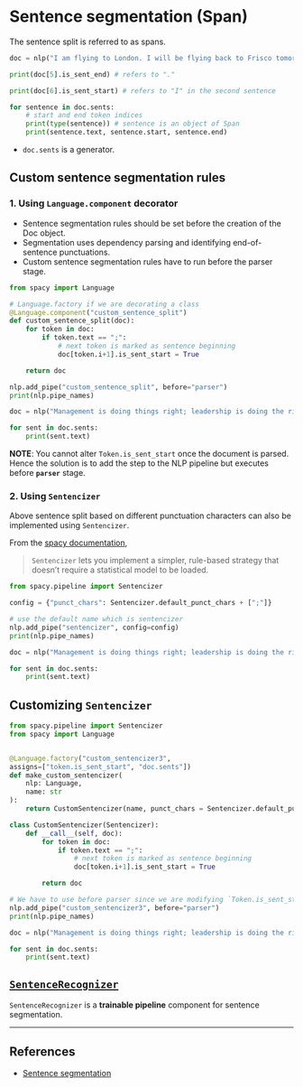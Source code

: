 # Sentence segmentation (Span)

The sentence split is referred to as spans.

```Python
doc = nlp("I am flying to London. I will be flying back to Frisco tomorrow.")

print(doc[5].is_sent_end) # refers to "."

print(doc[6].is_sent_start) # refers to "I" in the second sentence

for sentence in doc.sents:
    # start and end token indices
    print(type(sentence)) # sentence is an object of Span
    print(sentence.text, sentence.start, sentence.end)
```

- `doc.sents` is a generator.

## Custom sentence segmentation rules

### 1. Using `Language.component` decorator

- Sentence segmentation rules should be set before the creation of the Doc object.
- Segmentation uses dependency parsing and identifying end-of-sentence punctuations.
- Custom sentence segmentation rules have to run before the parser stage.

```Python
from spacy import Language

# Language.factory if we are decorating a class
@Language.component("custom_sentence_split")
def custom_sentence_split(doc):
    for token in doc:
        if token.text == ";":
            # next token is marked as sentence beginning
            doc[token.i+1].is_sent_start = True

    return doc

nlp.add_pipe("custom_sentence_split", before="parser")
print(nlp.pipe_names)

doc = nlp("Management is doing things right; leadership is doing the right things. -Peter Drucker")

for sent in doc.sents:
    print(sent.text)
```

**NOTE**: You cannot alter `Token.is_sent_start` once the document is parsed. Hence the solution is to add the step to the NLP pipeline but executes before **`parser`** stage.

### 2. Using `Sentencizer`

Above sentence split based on different punctuation characters can also be implemented using `Sentencizer`.

From the [spacy documentation](https://spacy.io/api/sentencizer),

> `Sentencizer` lets you implement a simpler, rule-based strategy that doesn’t require a statistical model to be loaded.

```Python
from spacy.pipeline import Sentencizer

config = {"punct_chars": Sentencizer.default_punct_chars + [";"]}

# use the default name which is sentencizer
nlp.add_pipe("sentencizer", config=config)
print(nlp.pipe_names)

doc = nlp("Management is doing things right; leadership is doing the right things. -Peter Drucker")

for sent in doc.sents:
    print(sent.text)
```

## Customizing `Sentencizer`

```Python
from spacy.pipeline import Sentencizer
from spacy import Language


@Language.factory("custom_sentencizer3",
assigns=["token.is_sent_start", "doc.sents"])
def make_custom_sentencizer(
    nlp: Language,
    name: str
):
    return CustomSentencizer(name, punct_chars = Sentencizer.default_punct_chars + [";"])

class CustomSentencizer(Sentencizer):
    def __call__(self, doc):
        for token in doc:
            if token.text == ";":
                # next token is marked as sentence beginning
                doc[token.i+1].is_sent_start = True

        return doc

# We have to use before parser since we are modifying `Token.is_sent_start`
nlp.add_pipe("custom_sentencizer3", before="parser")
print(nlp.pipe_names)

doc = nlp("Management is doing things right; leadership is doing the right things. -Peter Drucker")

for sent in doc.sents:
    print(sent.text)
```

## [`SentenceRecognizer`](https://spacy.io/api/sentencerecognizer)

`SentenceRecognizer` is a **trainable pipeline** component for sentence segmentation.

---

## References

- [Sentence segmentation](https://ashutoshtripathi.com/2020/05/04/how-to-perform-sentence-segmentation-or-sentence-tokenization-using-spacy-nlp-series-part-5/)
